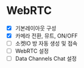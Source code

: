 # WebRTC

- [x] 기본레이아웃 구성
- [x] 카메라 전환, 뮤트, ON/OFF
- [ ] 소켓IO 방 자동 생성 및 접속
- [ ] WebRTC 설정
- [ ] Data Channels Chat 설정
